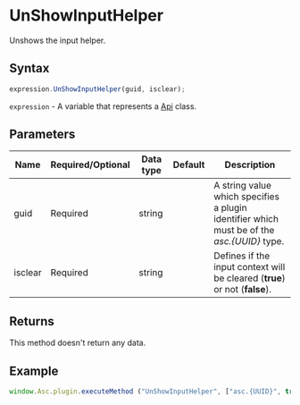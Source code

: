 # UnShowInputHelper

Unshows the input helper.

## Syntax

```javascript
expression.UnShowInputHelper(guid, isclear);
```

`expression` - A variable that represents a [Api](../Api.md) class.

## Parameters

| **Name** | **Required/Optional** | **Data type** | **Default** | **Description** |
| ------------- | ------------- | ------------- | ------------- | ------------- |
| guid | Required | string |  | A string value which specifies a plugin identifier which must be of the *asc.&#123;UUID&#125;* type. |
| isclear | Required | string |  | Defines if the input context will be cleared (**true**) or not (**false**). |

## Returns

This method doesn't return any data.

## Example

```javascript
window.Asc.plugin.executeMethod ("UnShowInputHelper", ["asc.{UUID}", true]);
```
